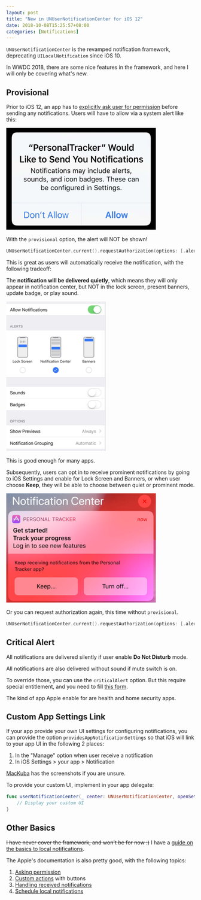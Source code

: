 ```yaml
---
layout: post
title: "New in UNUserNotificationCenter for iOS 12"
date: 2018-10-08T15:25:57+08:00
categories: [Notifications]
---
```


`UNUserNotificationCenter` is the revamped notification framework, deprecating `UILocalNotification` since iOS 10.

In WWDC 2018, there are some nice features in the framework, and here I will only be covering what's new.

## Provisional

Prior to iOS 12, an app has to [explicitly ask user for permission](https://developer.apple.com/documentation/usernotifications/asking_permission_to_use_notifications) before sending any notifications. Users will have to allow via a system alert like this:

![](/images/usernotifications-alert.png)

With the `provisional` option, the alert will NOT be shown!

```swift
UNUserNotificationCenter.current().requestAuthorization(options: [.alert, .sound, .badge, .provisional]) { ... }
```

This is great as users will automatically receive the notification, with the following tradeoff:

The **notification will be delivered quietly**, which means they will only appear in notification center, but NOT in the lock screen, present banners, update badge, or play sound.

![](/images/usernotifications-quiet.png)

This is good enough for many apps.

Subsequently, users can opt in to receive prominent notifications by going to iOS Settings and enable for Lock Screen and Banners, or when user choose **Keep**, they will be able to choose between quiet or prominent mode.

![](/images/usernotifications-keep-or-not.png)

Or you can request authorization again, this time without `provisional`.

```swift
UNUserNotificationCenter.current().requestAuthorization(options: [.alert, .sound, .badge]) { ... }
```

## Critical Alert

All notifications are delivered silently if user enable **Do Not Disturb** mode.

All notifications are also delivered without sound if mute switch is on.

To override those, you can use the `criticalAlert` option. But this require special entitlement, and you need to fill [this form](https://developer.apple.com/contact/request/notifications-critical-alerts-entitlement/).

The kind of app Apple enable for are health and home security apps.

## Custom App Settings Link

If your app provide your own UI settings for configuring notifications, you can provide the option `providesAppNotificationSettings` so that iOS will link to your app UI in the following 2 places:

1. In the "Manage" option when user receive a notification
2. In iOS Settings > your app > Notification

[MacKuba](https://mackuba.eu/2018/06/11/notifications-in-ios-12/) has the screenshots if you are unsure.

To provide your custom UI, implement in your app delegate:

```swift
func userNotificationCenter(_ center: UNUserNotificationCenter, openSettingsFor notification: UNNotification?) {
    // Display your custom UI
}
```

## Other Basics

~~I have never cover the framework, and won't be for now :)~~ I have a [guide on the basics to local notifications](/2018/10/20/guide-to-usernotifications-framework/).

The Apple's documentation is also pretty good, with the following topics:

1. [Asking permission](https://developer.apple.com/documentation/usernotifications/asking_permission_to_use_notifications)
2. [Custom actions](https://developer.apple.com/documentation/usernotifications/declaring_your_actionable_notification_types) with buttons
3. [Handling received notifications](https://developer.apple.com/documentation/usernotifications/handling_notifications_and_notification-related_actions)
4. [Schedule local notifications](https://developer.apple.com/documentation/usernotifications/scheduling_a_notification_locally_from_your_app)
